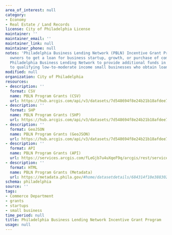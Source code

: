 ```yaml
---
area_of_interest: null
category:
- Economy
- Real Estate / Land Records
license: City of Philadelphia License
maintainer: ''
maintainer_email: ''
maintainer_link: null
maintainer_phone: null
notes: 'Philadelphia Business Lending Network (PBLN) Incentive Grant Program is an initiative to enable undercapitalized business 
  owners to get a loan for business startup, growth, or purchase of commercial property. This program builds on the innovative 
  Philadelphia Business Lending Network to provide additional funds in the form of grants, up to $35,000, up to 50% of loan amount, 
  to qualifying low-to-moderate income small businesses who obtain loans through the members of Philadelphia Business Lending Network.'
modified: null
organization: City of Philadelphia
resources:
- description: ''
  format: CSV
  name: PBLN Program Grants (CSV)
  url: https://hub.arcgis.com/api/v3/datasets/7d548694f8e24b21b18afdee7e3370cd_0/downloads/data?format=csv&spatialRefId=3857&where=1%3D1
- description: ''
  format: SHP
  name: PBLN Program Grants (SHP)
  url: https://hub.arcgis.com/api/v3/datasets/7d548694f8e24b21b18afdee7e3370cd_0/downloads/data?format=shp&spatialRefId=3857&where=1%3D1
- description: ''
  format: GeoJSON
  name: PBLN Program Grants (GeoJSON)
  url: https://hub.arcgis.com/api/v3/datasets/7d548694f8e24b21b18afdee7e3370cd_0/downloads/data?format=geojson&spatialRefId=4326&where=1%3D1
- description: ''
  format: API
  name: PBLN Program Grants (API)
  url: https://services.arcgis.com/fLeGjb7u4uXqeF9q/arcgis/rest/services/philadelphia_business_lending_network_incentive_grant_program/FeatureServer/0/query?outFields=*&where=1%3D1
- description: ''
  format: HTML
  name: PBLN Program Grants (Metadata)
  url: https://metadata.phila.gov/#home/datasetdetails/684314f10e388302d5089ebe/representationdetails/684314f10e388302d5089ecd/
schema: philadelphia
source: ''
tags:
- Commerce Department
- grants
- startups
- small business
time_period: null
title: Philadelphia Business Lending Network Incentive Grant Program
usage: null
---
```


